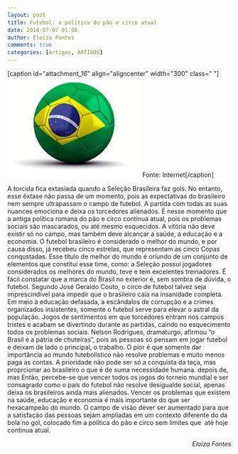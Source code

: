 ```yaml
---
layout: post
title: Futebol: a política do pão e circo atual
date: 2014-07-07 01:08
author: Eloiza Fontes
comments: true
categories: [Artigos, ARTIGOS]
---
```

[caption id="attachment_16" align="aligncenter" width="300" class=" "]<a href="/assets/images/stock/brasil-bola-de-futebol.jpg"><img class="size-medium wp-image-16" src="/assets/images/stock/brasil-bola-de-futebol.jpg?w=300" alt="Fonte: Internet" width="300" height="225" /></a> Fonte: Internet[/caption]

A torcida fica extasiada quando a Seleção Brasileira faz gols. No entanto, esse êxtase não passa de um momento, pois as expectativas do brasileiro nem sempre ultrapassam o campo de futebol. A partida com todas as suas nuances emociona e deixa os torcedores alienados. É nesse momento que a antiga política romana do pão e circo continua atual, pois os problemas sociais são mascarados, ou até mesmo esquecidos. A vitória não deve existir só no campo, mas também deve alcançar a saúde, a educação e a economia.
O futebol brasileiro é considerado o melhor do mundo, e por causa disso, já recebeu cinco estrelas, que representam as cinco Copas conqustadas. Esse título de melhor do mundo é oriundo de um conjunto de elementos que constitui esse time, como: a Seleção possui jogadores considerados os melhores do mundo, teve e tem excelentes treinadores. É fácil constatar que a marca do Brasil no exterior é, sem sombra de dúvida, o futebol.
Segundo José Geraldo Couto, o circo de futebol talvez seja imprescindível para impedir que o brasileiro caía na insanidade completa. Em meio à educação defasada, a escândalos de corrupção e a crimes organizados insistentes, somente o futebol serve para elevar o astral da população. Jogos de sentimentos em que torcedores entram nos campos tristes e acabam se divertindo durante as partidas, caindo no esquecimento todos os problemas sociais.
Nelson Rodrigues, dramaturgo, afirmou “o Brasil é a pátria de chuteiras”, pois as pessoas só pensam em jogar futebol e deixam de lado o principal, o trabalho. O pior é que somente dar importância ao mundo futebolístico não resolve problemas e muito menos paga as contas. A prioridade não pode ser só a conquista da taça, mas proprcionar ao brasileiro o que é de suma necessidade humana. depois de, mas
Então, percebe-se que vencer todos os jogos do torneio mundial e ser consagrado como o país do futebol não resolve desigualde social, apenas deixa os brasileiros ainda mais alienados. Vencer os problemas que existem na saúde, educação e economia é mais importante do que ser hexacampeão do mundo. O campo de visão dever ser aumentado para que a satisfação das pessoas sejam ampliadas em um contexto diferente do da bola no gol, colocado fim a política do pão e circo sem limites que  até hoje continua atual.
<p style="text-align:right;"><em>Eloiza Fontes</em></p>
